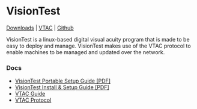 # VisionTest

[Downloads](downloads.md)
|
[VTAC](vtac.md)
|
[Github](https://github.com/Matthiasclee/VisionTest)

VisionTest is a linux-based digital visual acuity program that is made to be easy to deploy and manage.
VisionTest makes use of the VTAC protocol to enable machines to be managed and updated over the network.

### Docs
* [VisionTest Portable Setup Guide \[PDF\]](https://raw.githubusercontent.com/Matthiasclee/VisionTest/master/docs/VisionTest%20Portable%20setup%20guide.pdf)
* [VisionTest Install & Setup Guide \[PDF\]](https://raw.githubusercontent.com/Matthiasclee/VisionTest/master/docs/VisionTest%20install%20guide.pdf)
* [VTAC Guide](https://github.com/Matthiasclee/VisionTest/blob/master/docs/vtac.md)
* [VTAC Protocol](https://github.com/Matthiasclee/VisionTest/blob/master/docs/vtac_protocol.md)
